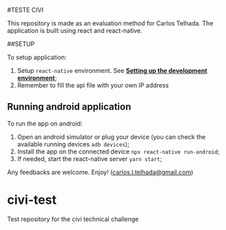 #TESTE CIVI

This repository is made as an evaluation method for Carlos Telhada. The application is built using react and react-native.

##SETUP

To setup application:

1. Setup `react-native` environment. See [**Setting up the development environment**](https://reactnative.dev/docs/environment-setup);
2. Remember to fill the api file with your own IP address 

## Running android application

To run the app on android:

1. Open an android simulator or plug your device (you can check the available running devices `adb devices`);
2. Install the app on the connected device `npx react-native run-android`;
3. If needed, start the react-native server `yarn start`;

Any feedbacks are welcome. Enjoy! (carlos.l.telhada@gmail.com)
# civi-test
Test repository for the civi technical challenge
